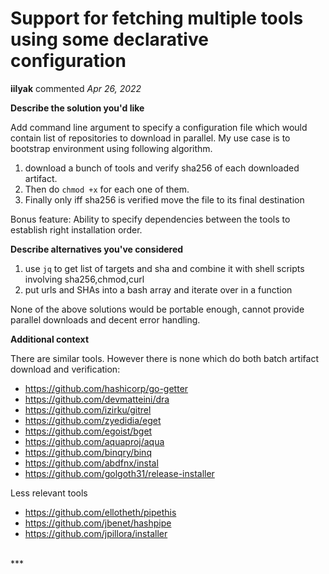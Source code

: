 # Support for fetching multiple tools using some declarative configuration

**iilyak** commented *Apr 26, 2022*

**Describe the solution you'd like**

Add command line argument to specify a configuration file which would contain list of repositories to download in parallel.
My use case is to bootstrap environment using following algorithm.

1. download a bunch of tools and verify sha256 of each downloaded artifact. 
2. Then do `chmod +x` for each one of them. 
3. Finally only iff sha256 is verified move the file to its final destination

Bonus feature: Ability to specify dependencies between the tools to establish right installation order.

**Describe alternatives you've considered**

1. use `jq` to get list of targets and sha and combine it with shell scripts involving sha256,chmod,curl
2. put urls and SHAs into a bash array and iterate over in a function

None of the above solutions would be portable enough, cannot provide parallel downloads and decent error handling. 

**Additional context**

There are similar tools. However there is none which do both batch artifact download and verification:

- https://github.com/hashicorp/go-getter
- https://github.com/devmatteini/dra
- https://github.com/izirku/gitrel
- https://github.com/zyedidia/eget
- https://github.com/egoist/bget
- https://github.com/aquaproj/aqua
- https://github.com/binqry/binq
- https://github.com/abdfnx/instal
- https://github.com/golgoth31/release-installer

Less relevant tools

- https://github.com/ellotheth/pipethis
- https://github.com/jbenet/hashpipe
- https://github.com/jpillora/installer
<br />
***


